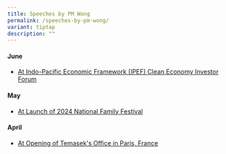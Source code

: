 ```yaml
---
title: Speeches by PM Wong
permalink: /speeches-by-pm-wong/
variant: tiptap
description: ""
---
```

<h4>June</h4>
<ul data-tight="true" class="tight">
<li>
<p><a href="https://youtu.be/6K0l4KUPtI0" rel="noopener noreferrer nofollow" target="_blank">At Indo-Pacific Economic Framework (IPEF) Clean Economy Investor Forum</a>
</p>
</li>
</ul>
<h4>May</h4>
<ul data-tight="true" class="tight">
<li>
<p><a href="https://youtu.be/KTCJEZXycJk" rel="noopener noreferrer nofollow" target="_blank">At Launch of 2024 National Family Festival</a>
</p>
</li>
</ul>
<h4>April</h4>
<ul data-tight="true" class="tight">
<li>
<p><a href="https://youtu.be/pR8HeMyJMmk" rel="noopener noreferrer nofollow" target="_blank">At Opening of Temasek's Office in Paris, France</a>
</p>
</li>
</ul>
<p></p>